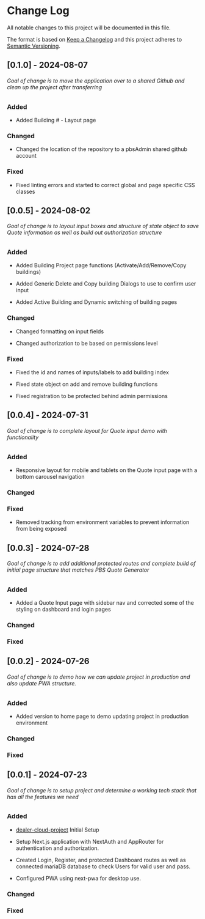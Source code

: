# Change Log

All notable changes to this project will be documented in this file.

The format is based on [Keep a Changelog](http://keepachangelog.com/)
and this project adheres to [Semantic Versioning](http://semver.org/).

## [0.1.0] - 2024-08-07

###### Goal of change is to move the application over to a shared Github and clean up the project after transferring

### Added

- Added Building # - Layout page

### Changed

- Changed the location of the repository to a pbsAdmin shared github account

### Fixed

- Fixed linting errors and started to correct global and page specific CSS classes

## [0.0.5] - 2024-08-02

###### Goal of change is to layout input boxes and structure of state object to save Quote information as well as build out authorization structure

### Added

- Added Building Project page functions (Activate/Add/Remove/Copy buildings)

- Added Generic Delete and Copy building Dialogs to use to confirm user input

- Added Active Building and Dynamic switching of building pages

### Changed

- Changed formatting on input fields

- Changed authorization to be based on permissions level

### Fixed

- Fixed the id and names of inputs/labels to add building index

- Fixed state object on add and remove building functions

- Fixed registration to be protected behind admin permissions

## [0.0.4] - 2024-07-31

###### Goal of change is to complete layout for Quote input demo with functionality

### Added

- Responsive layout for mobile and tablets on the Quote input page with a bottom carousel navigation

### Changed

### Fixed

- Removed tracking from environment variables to prevent information from being exposed

## [0.0.3] - 2024-07-28

###### Goal of change is to add additional protected routes and complete build of initial page structure that matches PBS Quote Generator

### Added

- Added a Quote Input page with sidebar nav and corrected some of the styling on dashboard and login pages

### Changed

### Fixed

## [0.0.2] - 2024-07-26

###### Goal of change is to demo how we can update project in production and also update PWA structure.

### Added

- Added version to home page to demo updating project in production environment

### Changed

### Fixed

## [0.0.1] - 2024-07-23

###### Goal of change is to setup project and determine a working tech stack that has all the features we need

### Added

- [dealer-cloud-project](http://github.com/Temel00/dealer-cloud-project)
  Initial Setup

- Setup Next.js application with NextAuth and AppRouter for authentication and authorization.
- Created Login, Register, and protected Dashboard routes as well as connected mariaDB database to check Users for valid user and pass.
- Configured PWA using next-pwa for desktop use.

### Changed

### Fixed
